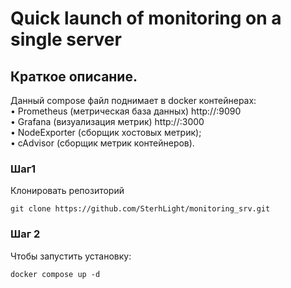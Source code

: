 # Quick launch of monitoring on a single server

## Краткое описание.
Данный compose файл поднимает в docker контейнерах:  
•	Prometheus (метрическая база данных) http://<host-ip>:9090  
•	Grafana (визуализация метрик) http://<host-ip>:3000  
•	NodeExporter (сборщик хостовых метрик);  
•	cAdvisor (сборщик метрик контейнеров).  


### Шаг1

Клонировать репозиторий
```
git clone https://github.com/SterhLight/monitoring_srv.git
```
### Шаг 2

Чтобы запустить установку:
```
docker compose up -d
```
